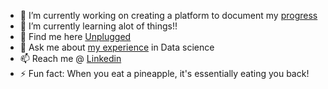 
- 🔭 I’m currently working on creating a platform to document my [progress](https://github.com/devayanipowar/Data-Science-Inventory) 
- 🌱 I’m currently learning alot of things!!
- 🤔 Find me here [Unplugged](https://anchor.fm/joseph-earnshaw/episodes/Gradient-Ascent-2---Devayani-Pawar-ehghgt)
- 💬 Ask me about [my experience](https://devayanipowar.github.io/) in Data science
- 📫 Reach me @ [Linkedin](https://www.linkedin.com/in/devayanip/)
- ⚡ Fun fact: When you eat a pineapple, it's essentially eating you back!
